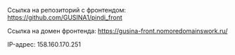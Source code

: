 Ссылка на репозиторий с фронтендом: https://github.com/GUSINA1/pindi_front

Ссылка на домен фронтенда: https://gusina-front.nomoredomainswork.ru/

IP-адрес: 158.160.170.251